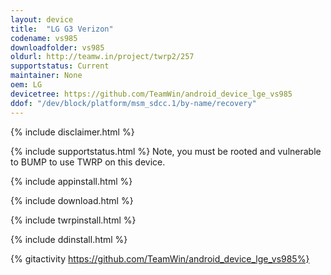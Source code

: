 ```yaml
---
layout: device
title:  "LG G3 Verizon"
codename: vs985
downloadfolder: vs985
oldurl: http://teamw.in/project/twrp2/257
supportstatus: Current
maintainer: None
oem: LG
devicetree: https://github.com/TeamWin/android_device_lge_vs985
ddof: "/dev/block/platform/msm_sdcc.1/by-name/recovery"
---
```


{% include disclaimer.html %}

{% include supportstatus.html %}
Note, you must be rooted and vulnerable to BUMP to use TWRP on this device.

{% include appinstall.html %}

{% include download.html %}

{% include twrpinstall.html %}

{% include ddinstall.html %}

{% gitactivity  https://github.com/TeamWin/android_device_lge_vs985%}
